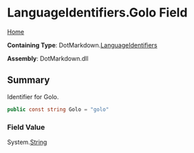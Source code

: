 <a name="_top"></a>

# LanguageIdentifiers\.Golo Field

[Home](../../../README.md#_top)

**Containing Type**: DotMarkdown\.[LanguageIdentifiers](../README.md#_top)

**Assembly**: DotMarkdown\.dll

## Summary

Identifier for Golo\.

```csharp
public const string Golo = "golo"
```

### Field Value

System\.[String](https://docs.microsoft.com/en-us/dotnet/api/system.string)

